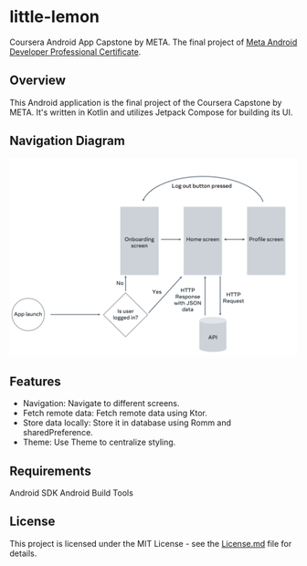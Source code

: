 # little-lemon
Coursera Android App Capstone by META. The final project of [Meta Android Developer Professional Certificate](https://www.coursera.org/professional-certificates/meta-android-developer).

## Overview
This Android application is the final project of the Coursera Capstone by META. It's written in Kotlin and utilizes Jetpack Compose for building its UI.

## Navigation Diagram
![nagivation_diagram](navigation_diagram.png)

## Features
- Navigation: Navigate to different screens.
- Fetch remote data: Fetch remote data using Ktor.
- Store data locally: Store it in database using Romm and sharedPreference.
- Theme: Use Theme to centralize styling.

## Requirements
Android SDK
Android Build Tools

## License
This project is licensed under the MIT License - see the [License.md](LICENSE.md) file for details.
